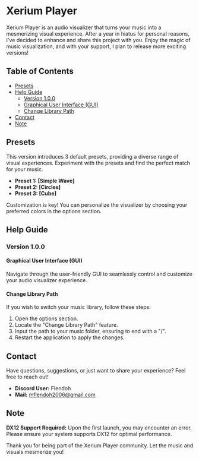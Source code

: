 # Xerium Player

Xerium Player is an audio visualizer that turns your music into a mesmerizing visual experience. After a year in hiatus for personal reasons, I've decided to enhance and share this project with you. Enjoy the magic of music visualization, and with your support, I plan to release more exciting versions!

## Table of Contents

- [Presets](#presets)
- [Help Guide](#help-guide)
  - [Version 1.0.0](#version-1.0.0)
  - [Graphical User Interface (GUI)](#graphical-user-interface-gui)
  - [Change Library Path](#change-library-path)
- [Contact](#contact)
- [Note](#note)

## Presets

This version introduces 3 default presets, providing a diverse range of visual experiences. Experiment with the presets and find the perfect match for your music.

- **Preset 1: [Simple Wave]**
- **Preset 2: [Circles]**
- **Preset 3: [Cube]**

Customization is key! You can personalize the visualizer by choosing your preferred colors in the options section.

## Help Guide

### Version 1.0.0

#### Graphical User Interface (GUI)

Navigate through the user-friendly GUI to seamlessly control and customize your audio visualizer experience.

#### Change Library Path

If you wish to switch your music library, follow these steps:

1. Open the options section.
2. Locate the "Change Library Path" feature.
3. Input the path to your music folder, ensuring to end with a "/".
4. Restart the application to apply the changes.

## Contact

Have questions, suggestions, or just want to share your experience? Feel free to reach out!

- **Discord User:** Flendoh
- **Mail:** mflendoh2006@gmail.com

## Note

**DX12 Support Required:**
Upon the first launch, you may encounter an error. Please ensure your system supports DX12 for optimal performance.

Thank you for being part of the Xerium Player community. Let the music and visuals mesmerize you!

